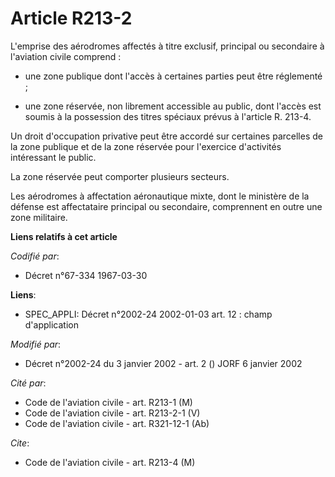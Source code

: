 # Article R213-2

L'emprise des aérodromes affectés à titre exclusif, principal ou secondaire à l'aviation civile comprend :

- une zone publique dont l'accès à certaines parties peut être réglementé ;

- une zone réservée, non librement accessible au public, dont l'accès est soumis à la possession des titres spéciaux prévus à
l'article R. 213-4.

Un droit d'occupation privative peut être accordé sur certaines parcelles de la zone publique et de la zone réservée pour
l'exercice d'activités intéressant le public.

La zone réservée peut comporter plusieurs secteurs.

Les aérodromes à affectation aéronautique mixte, dont le ministère de la défense est affectataire principal ou secondaire,
comprennent en outre une zone militaire.

**Liens relatifs à cet article**

_Codifié par_:

  - Décret n°67-334 1967-03-30

**Liens**:

  - SPEC_APPLI: Décret n°2002-24 2002-01-03 art. 12 : champ d'application

_Modifié par_:

  - Décret n°2002-24 du 3 janvier 2002 - art. 2 () JORF 6 janvier 2002

_Cité par_:

  - Code de l'aviation civile - art. R213-1 (M)
  - Code de l'aviation civile - art. R213-2-1 (V)
  - Code de l'aviation civile - art. R321-12-1 (Ab)

_Cite_:

  - Code de l'aviation civile - art. R213-4 (M)
